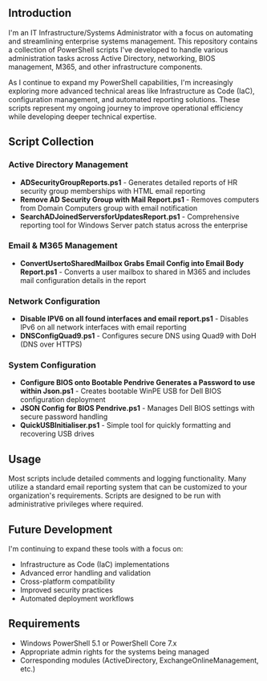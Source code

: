 ## Introduction

I'm an IT Infrastructure/Systems Administrator with a focus on automating and streamlining enterprise systems management. This repository contains a collection of PowerShell scripts I've developed to handle various administration tasks across Active Directory, networking, BIOS management, M365, and other infrastructure components.

As I continue to expand my PowerShell capabilities, I'm increasingly exploring more advanced technical areas like Infrastructure as Code (IaC), configuration management, and automated reporting solutions. These scripts represent my ongoing journey to improve operational efficiency while developing deeper technical expertise.

## Script Collection

### Active Directory Management
- **ADSecurityGroupReports.ps1** - Generates detailed reports of HR security group memberships with HTML email reporting
- **Remove AD Security Group with Mail Report.ps1** - Removes computers from Domain Computers group with email notification
- **SearchADJoinedServersforUpdatesReport.ps1** - Comprehensive reporting tool for Windows Server patch status across the enterprise

### Email & M365 Management
- **ConvertUsertoSharedMailbox Grabs Email Config into Email Body Report.ps1** - Converts a user mailbox to shared in M365 and includes mail configuration details in the report

### Network Configuration
- **Disable IPV6 on all found interfaces and email report.ps1** - Disables IPv6 on all network interfaces with email reporting
- **DNSConfigQuad9.ps1** - Configures secure DNS using Quad9 with DoH (DNS over HTTPS)

### System Configuration
- **Configure BIOS onto Bootable Pendrive Generates a Password to use within Json.ps1** - Creates bootable WinPE USB for Dell BIOS configuration deployment
- **JSON Config for BIOS Pendrive.ps1** - Manages Dell BIOS settings with secure password handling
- **QuickUSBInitialiser.ps1** - Simple tool for quickly formatting and recovering USB drives

## Usage

Most scripts include detailed comments and logging functionality. Many utilize a standard email reporting system that can be customized to your organization's requirements. Scripts are designed to be run with administrative privileges where required.

## Future Development

I'm continuing to expand these tools with a focus on:
- Infrastructure as Code (IaC) implementations
- Advanced error handling and validation
- Cross-platform compatibility
- Improved security practices
- Automated deployment workflows

## Requirements

- Windows PowerShell 5.1 or PowerShell Core 7.x
- Appropriate admin rights for the systems being managed
- Corresponding modules (ActiveDirectory, ExchangeOnlineManagement, etc.)
